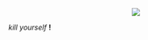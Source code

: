 <p align="center">
  <img src="https://cdn.discordapp.com/attachments/840573705544925185/1261699572154110073/tumblr_f4a692fdb32af1bd1cbc6fcf5342a99d_e0888691_400_4.png?ex=66a65dcb&is=66a50c4b&hm=8c169876d65275be76a9af0934da9df556d2016e4b593e505e635dfd8c3c6d0b&">
</p>


<i>kill</i> <i>yourself</i> <b>!</b> 
</p>
